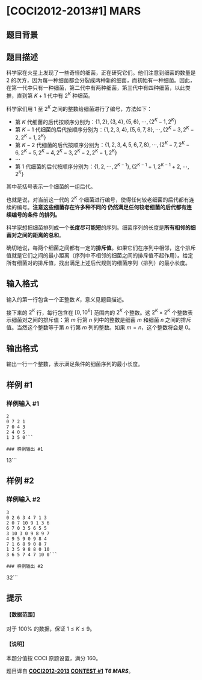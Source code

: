# [COCI2012-2013#1] MARS

## 题目背景



## 题目描述

科学家在火星上发现了一些奇怪的细菌，正在研究它们。他们注意到细菌的数量是 $2$ 的次方，因为每一种细菌都会分裂成两种新的细菌，而初始有一种细菌。因此，在第一代中只有一种细菌，第二代中有两种细菌，第三代中有四种细菌，以此类推，直到第 $K + 1$ 代中有 $2^K$ 种细菌。

科学家们用 $1$ 至 $2^K$ 之间的整数给细菌进行了编号，方法如下：

- 第 $K$ 代细菌的后代按顺序分别为：$\{1,2\},\{3,4\},\{5,6\},\cdots,\{2^K-1,2^K\}$
- 第 $K - 1$ 代细菌的后代按顺序分别为：$\{1,2,3,4\},\{5,6,7,8\},\cdots,\{2^K-3,2^K-2,2^K-1,2^K\}$
- 第 $K - 2$ 代细菌的后代按顺序分别为：$\{1,2,3,4,5,6,7,8\},\cdots,\{2^K-7,2^K-6,2^K-5,2^K-4,2^K-3,2^K-2,2^K-1,2^K\}$
- $\cdots$
- 第 $1$ 代细菌的后代按顺序分别为：$\{1,2,\cdots,2^{K-1}\},\{2^{K-1}+1,2^{K-1}+2,\cdots,2^K\}$

其中花括号表示一个细菌的一组后代。

也就是说，对当前这一代的 $2^K$ 个细菌进行编号，使得任何较老细菌的后代都有连续的编号。**注意这些细菌存在许多种不同的 仍然满足任何较老细菌的后代都有连续编号的条件 的排列。**

科学家想把细菌排列成一个**长度尽可能短**的序列。细菌序列的长度是**所有相邻的细菌对之间的距离的总和**。

确切地说，每两个细菌之间都有一定的**排斥值**。如果它们在序列中相邻，这个排斥值就是它们之间的最小距离（序列中不相邻的细菌之间的排斥值不起作用）。给定所有细菌对的排斥值，找出满足上述后代规则的细菌序列（排列）的最小长度。

## 输入格式

输入的第一行包含一个正整数 $K$，意义见题目描述。

接下来的 $2^K$ 行，每行包含在 $[0,10^6]$ 范围内的 $2^K$ 个整数。这 $2^K \times 2^K$ 个整数表示细菌对之间的排斥值：第 $m$ 行第 $n$ 列中的整数是细菌 $m$ 和细菌 $n$ 之间的排斥值。当然这个整数等于第 $n$ 行第 $m$ 列的整数。如果 $m=n$，这个整数将会是 $0$。

## 输出格式

输出一行一个整数，表示满足条件的细菌序列的最小长度。

## 样例 #1

### 样例输入 #1
```
2
0 7 2 1
7 0 4 3
2 4 0 5
1 3 5 0```

### 样例输出 #1

```
13```

## 样例 #2

### 样例输入 #2
```
3
0 2 6 3 4 7 1 3
2 0 7 10 9 1 3 6
6 7 0 3 5 6 5 5
3 10 3 0 9 8 9 7
4 9 5 9 0 9 8 4
7 1 6 8 9 0 8 7
1 3 5 9 8 8 0 10
3 6 5 7 4 7 10 0```

### 样例输出 #2

```
32```

## 提示

#### 【数据范围】

对于 $100\%$ 的数据，保证 $1 \le K \le 9$。

#### 【说明】

本题分值按 COCI 原题设置，满分 $160$。

题目译自 **[COCI2012-2013](https://hsin.hr/coci/archive/2012_2013/) [CONTEST #1](https://hsin.hr/coci/archive/2012_2013/contest1_tasks.pdf)** ___T6 MARS___。

